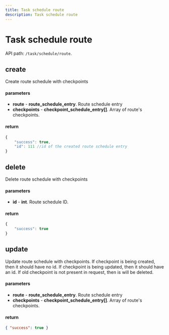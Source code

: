 ```yaml
---
title: Task schedule route
description: Task schedule route
---
```


# Task schedule route

API path: `/task/schedule/route`.

## create

Create route schedule with checkpoints

#### parameters

* **route** - **route_schedule_entry**. Route schedule entry
* **checkpoints** - **checkpoint_schedule_entry\[\]**. Array of route's checkpoints.

#### return
```js
{
    "success": true,
    "id": 111 //id of the created route schedule entry
}
```


## delete

Delete route schedule with checkpoints

#### parameters

* **id** - **int**. Route schedule ID.

#### return
```js
{
    "success": true
}
```



## update

Update route schedule with checkpoints. If checkpoint is being created, then it should have no id.
If checkpoint is being updated, then it should have an id. If old checkpoint is not present in request, then
is will be deleted.

#### parameters

* **route** - **route_schedule_entry**. Route schedule entry
* **checkpoints** - **checkpoint_schedule_entry\[\]**. Array of route's checkpoints.

#### return
```json
{ "success": true }
```
